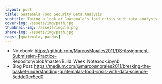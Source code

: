 ```yaml
---
layout: post
title: Guatemala Food Security Data Analysis
subtitle: Taking a look at Guatemala's food crisis with data analysis
cover-img: /assets/img/path.jpg
thumbnail-img: /assets/img/un.png
share-img: /assets/img/path.jpg
tags: [guatemala, pandas]
---
```


- Notebook: https://github.com/MarcosMorales2011/DS-Assignment-Submission-Practice-Repository/blob/master/Build_Week_Notebook.ipynb
- Blog Post: https://medium.com/@marcosmorales2011/breaking-the-basket-understanding-guatemalas-food-crisis-with-data-science-5cddd0ec5ed0
